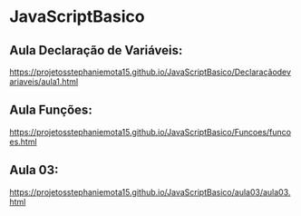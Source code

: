# JavaScriptBasico

## Aula Declaração de Variáveis:
https://projetosstephaniemota15.github.io/JavaScriptBasico/Declaraçãodevariaveis/aula1.html

## Aula Funções:
https://projetosstephaniemota15.github.io/JavaScriptBasico/Funcoes/funcoes.html

## Aula 03:
https://projetosstephaniemota15.github.io/JavaScriptBasico/aula03/aula03.html
